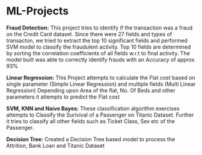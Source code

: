 # ML-Projects
**Fraud Detection:** This project tries to identify if the transaction was a fraud on the Credit Card dataset. Since there were 27 fields and types of transacton, we tried to extract the top 10 significant fields and performed SVM model to classify the fraudulent activity. Top 10 fields are determined by sorting the correlation coefficients of all fields w.r.t to final activity. The model built was able to correctly identify frauds with an Accuracy of approx 93%


**Linear Regression:** This Project attempts to calculate the Flat cost based on single parameter (Simple Linear Regression) and multiple fields (Multi Linear Regression)
Depending upon Area of the flat, No. Of Beds and other parameters it attempts to predict the Flat cost


**SVM, KNN and Naive Bayes:** These classification algorithm exercises attempts to Classify the Surivival of a Passenger on Titanic Dataset. Further it tries to classify all other fields such as Ticket Class, Sex etc of the Passenger.


**Decision Tree:** Created a Decision Tree based model to process the Attrition, Bank Loan and Titanic Dataset
